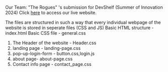 Our Team: "The Rogues" 's submission for DevShelf  (Summer of Innovation 2024)
Click [here](https://2suryaprakash.github.io/MSNS-SOI/) to access our live website.

The files are structured in such a way that every individual webpage of the website is stored in seperate files (CSS and JS)
Basic HTML structure - index.html
Basic CSS file - general.css
1. The Header of the website - Header.css
2. landing page - landing-page.css
3. pop-up-login-form - button.css,login.js
4. about page- about-page.css
5. Contact info page - contact_page.css


